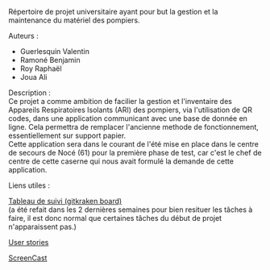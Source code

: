 Répertoire de projet universitaire ayant pour but la gestion et la maintenance du matériel des pompiers.

Auteurs : 
- Guerlesquin Valentin
- Ramoné Benjamin
- Roy Raphaël
- Joua Ali

Description : <br/>
Ce projet a comme ambition de facilier la gestion et l'inventaire des Appareils Respiratoires Isolants (ARI) des pompiers, via l'utilisation de QR codes, dans une application communicant avec une base de donnée en ligne. Cela permettra de remplacer l'ancienne methode de fonctionnement, essentiellement sur support papier.<br/>
Cette application sera dans le courant de l'été mise en place dans le centre de secours de Nocé (61) pour la première phase de test, car c'est le chef de centre de cette caserne qui nous avait formulé la demande de cette application.

Liens utiles : 

<a href="https://app.gitkraken.com/glo/board/X71jnLw5GgAS1qfw">Tableau de suivi (gitkraken board)</a><br/>
(a été refait dans les 2 dernières semaines pour bien resituer les tâches à faire, il est donc normal que certaines tâches du début de projet n'apparaissent pas.)

<a href="https://docs.google.com/spreadsheets/d/1bxpcVQE4O0Mf2xSeTMgnr1riCPJvIr4UfCWGju5OO98/edit#gid=1679911286">User stories</a>

<a href="https://youtu.be/yr9-LHlg6m0">ScreenCast</a>
